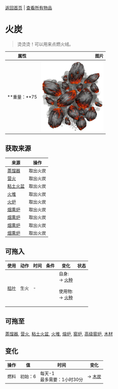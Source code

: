[返回首页](index.md)   |  [查看所有物品](object.md)
# 火炭  
> 烫烫烫！可以用来点燃火绒。  
  
  属性  |   图片   
 ----  |  ----:   
 **重量：**75  |  ![](Sprite/Embers.png)   
  
## 获取来源  
来源  |  操作  
----  |  ----  
[蒸馏器](AlembicOn.md)  |  取出火炭  
[营火](Campfire.md)  |  取出火炭  
[粘土火盆](ClayFirePit.md)  |  取出火炭  
[火堆](Fire.md)  |  取出火炭  
[火炉](Stove.md)  |  取出火炭  
[烟熏炉](Smoker.md)  |  取出火炭  
[烟熏炉](Smoker.md)  |  取出火炭  
[烟熏炉](SmokerPlastic.md)  |  取出火炭  
[烟熏炉](SmokerPlastic.md)  |  取出火炭  
## 可拖入  
使用  |  动作  |  时间  |  条件  |  变化  |  状态  
----  |  ----  |  ----  |  ----  |  ----  |  ----  
[枯叶](LeavesDry.md)  |  生火  |  -  |    |  自身:<br>→ [火种](TinderLit.md)<br><br>使用物:<br>→ [火种](TinderLit.md)<br><br>  |    
## 可拖至  
[蒸馏器](AlembicOff.md), [营火](CampfireExtinguished.md), [粘土火盆](ClayFirePitExtinguished.md), [火堆](FireExtinguished.md), [熔炉](Forge.md), [窑炉](Kiln.md), [高级窑炉](KilnAdvanced.md), [木材](Wood.md)  
## 变化  
操作  |  值  |  时间  |  变化  
----  |  ----  |  ----  |  ----  
燃料  |  初始：6  |  每天-1<br>最多需要：1小时30分  |  → [木炭](Charcoal.md)  
